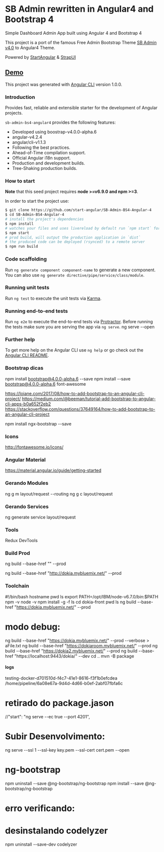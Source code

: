 # SB Admin rewritten in Angular4 and Bootstrap 4

Simple Dashboard Admin App built using Angular 4 and Bootstrap 4

This project is a port of the famous Free Admin Bootstrap Theme [SB Admin v4.0](http://startbootstrap.com/template-overviews/sb-admin-2/) to Angular4 Theme.

Powered by [StartAngular](http://startangular.com/) & [StrapUI](http://strapui.com/)

## [Demo](http://rawgit.com/start-angular/SB-Admin-BS4-Angular-4/master/dist/)

This project was generated with [Angular CLI](https://github.com/angular/angular-cli) version 1.0.0.

### Introduction
Provides fast, reliable and extensible starter for the development of Angular projects.

`sb-admin-bs4-angular4` provides the following features:
- Developed using boostrap-v4.0.0-alpha.6
- angular-v4.2.4
- angular/cli-v1.1.3
- Following the best practices.
- Ahead-of-Time compilation support.
- Official Angular i18n support.
- Production and development builds.
- Tree-Shaking production builds.

### How to start
**Note** that this seed project requires  **node >=v6.9.0 and npm >=3**.

In order to start the project use:
```bash
$ git clone https://github.com/start-angular/SB-Admin-BS4-Angular-4
$ cd SB-Admin-BS4-Angular-4
# install the project's dependencies
$ npm install
# watches your files and uses livereload by default run `npm start` for a dev server. Navigate to `http://localhost:4200/`. The app will automatically reload if you change any of the source files.
$ npm start
# prod build, will output the production application in `dist`
# the produced code can be deployed (rsynced) to a remote server
$ npm run build
```

### Code scaffolding

Run `ng generate component component-name` to generate a new component. You can also use `ng generate directive/pipe/service/class/module`.

### Running unit tests

Run `ng test` to execute the unit tests via [Karma](https://karma-runner.github.io).

### Running end-to-end tests

Run `ng e2e` to execute the end-to-end tests via [Protractor](http://www.protractortest.org/).
Before running the tests make sure you are serving the app via `ng serve`.
ng serve --open

### Further help

To get more help on the Angular CLI use `ng help` or go check out the [Angular CLI README](https://github.com/angular/angular-cli/blob/master/README.md).


### Bootstrap dicas
npm install bootstrap@4.0.0-alpha.6 --save
npm install --save bootstrap@4.0.0-alpha.6 font-awesome

https://loiane.com/2017/08/how-to-add-bootstrap-to-an-angular-cli-project/
https://medium.com/@beeman/tutorial-add-bootstrap-to-angular-cli-apps-b0a652f2eb2
https://stackoverflow.com/questions/37649164/how-to-add-bootstrap-to-an-angular-cli-project

npm install ngx-bootstrap --save

### Icons
http://fontawesome.io/icons/

### Angular Material
https://material.angular.io/guide/getting-started

### Gerando Modules
ng g m layout/request --routing                         ng g c layout/request

### Gerando Services
ng generate service layout/request

### Tools
Redux DevTools

### Build Prod
ng build --base-href "" --prod

ng build --base-href "http://dokia.mybluemix.net/" --prod

### Toolchain
#!/bin/bash
hostname
pwd
ls
export PATH=/opt/IBM/node-v6.7.0/bin:$PATH
npm -v
node -v
npm install -g -f ls
cd dokia-front
pwd
ls
ng build --base-href "https://dokia.mybluemix.net/" --prod
# modo debug:
ng build --base-href "https://dokia.mybluemix.net/" --prod --verbose > aFile.txt
ng build --base-href "https://dokiaroom.mybluemix.net/" --prod
ng build --base-href "https://dokia2.mybluemix.net/" --prod
ng build --base-href "https://localhost:9443/dokia/" --dev
cd ..
mvn -B package


#### logs ####
testing-docker-d701510d-f4c7-41e1-8616-f3f1b0efcdea
/home/pipeline/6a08e67a-9d4d-4d66-b0ef-2abf07fbfa6c

# retirado do package.jason
   //"start": "ng serve --ec true --port 4201",

# Subir Desenvolvimento:
ng serve --ssl 1 --ssl-key key.pem --ssl-cert cert.pem --open

# ng-bootstrap
npm uninstall --save @ng-bootstrap/ng-bootstrap
npm install --save @ng-bootstrap/ng-bootstrap

# erro verificando:
# desinstalando codelyzer
npm uninstall --save-dev codelyzer
